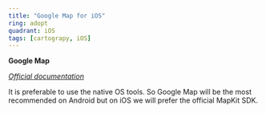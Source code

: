 ```yaml
---
title: "Google Map for iOS"
ring: adopt
quadrant: iOS
tags: [cartograpy, iOS]
---
```


<p><b>Google Map</b></p>
<em><a href="https://developers.google.com/maps/documentation/ios-sdk/config?hl=fr">Official documentation</a></em>
<p> It is preferable to use the native OS tools. So Google Map will be the most recommended on Android but on iOS we will prefer the official MapKit SDK.</p>
